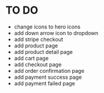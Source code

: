 # TO DO
- change icons to hero icons
- add down arrow icon to dropdown
- add stripe checkout
- add product page
- add product detail page
- add cart page
- add checkout page
- add order confirmation page
- add payment success page
- add payment failed page
